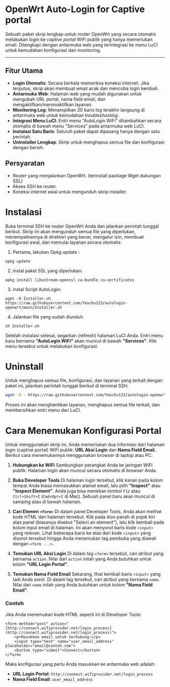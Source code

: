# OpenWrt Auto-Login for Captive portal

Sebuah paket skrip lengkap untuk router OpenWrt yang secara otomatis melakukan login ke *captive portal* WiFi publik yang hanya memerlukan email. Dilengkapi dengan antarmuka web yang terintegrasi ke menu LuCI untuk kemudahan konfigurasi dan monitoring.

---

## Fitur Utama

-   **Login Otomatis**: Secara berkala memeriksa koneksi internet. Jika terputus, skrip akan membuat email acak dan mencoba login kembali.
-   **Antarmuka Web**: Halaman web yang mudah digunakan untuk mengubah URL portal, nama field email, dan mengaktifkan/menonaktifkan layanan.
-   **Monitoring Log**: Menampilkan 20 baris log terakhir langsung di antarmuka web untuk kemudahan *troubleshooting*.
-   **Integrasi Menu LuCI**: Entri menu "AutoLogin WiFi" ditambahkan secara otomatis di bawah menu "Services" pada antarmuka web LuCI.
-   **Instalasi Satu Baris**: Seluruh paket dapat dipasang hanya dengan satu perintah.
-   **Uninstaller Lengkap**: Skrip untuk menghapus semua file dan konfigurasi dengan bersih.

## Persyaratan

-   Router yang menjalankan OpenWrt. (terinstall package Wget dukungan SSL)
-   Akses SSH ke router.
-   Koneksi internet awal untuk mengunduh skrip installer.

# Instalasi

Buka terminal SSH ke router OpenWrt Anda dan jalankan perintah tunggal berikut. Skrip ini akan mengunduh semua file yang diperlukan, menempatkannya di direktori yang benar, mengatur izin, membuat konfigurasi awal, dan memulai layanan secara otomatis.

1. Pertama, lakukan Opkg update :

```
opkg update
```

2. instal paket SSL yang diperlukan:
```
opkg install libustream-openssl ca-bundle ca-certificates
```


3. instal Script AutoLogin:

```
wget -O Installer.sh https://raw.githubusercontent.com/Yoochu123/autologin-openwrt/main/Installer.sh
```

4. Jalankan file yang sudah diunduh
```
sh Installer.sh
```
Setelah instalasi selesai, segarkan (refresh) halaman LuCI Anda. Entri menu baru bernama **"AutoLogin WiFi"** akan muncul di bawah **"Services"**. Klik menu tersebut untuk melakukan konfigurasi.

# Uninstall

Untuk menghapus semua file, konfigurasi, dan layanan yang terkait dengan paket ini, jalankan perintah tunggal berikut di terminal SSH.

```sh
wget -O - https://raw.githubusercontent.com/Yoochu123/autologin-openwrt/main/Uninstall.sh | sh
```

Proses ini akan menghentikan layanan, menghapus semua file terkait, dan membersihkan entri menu dari LuCI.


# Cara Menemukan Konfigurasi Portal

Untuk menggunakan skrip ini, Anda memerlukan dua informasi dari halaman login (captive portal) WiFi publik: **URL Aksi Login** dan **Nama Field Email**. Berikut cara menemukannya menggunakan browser di laptop atau PC.

1.  **Hubungkan ke WiFi**
    Sambungkan perangkat Anda ke jaringan WiFi publik. Halaman login akan muncul secara otomatis di browser Anda.

2.  **Buka Developer Tools**
    Di halaman login tersebut, klik kanan pada kolom tempat Anda biasa memasukkan alamat email, lalu pilih **"Inspect"** atau **"Inspect Element"**. Anda juga bisa menekan tombol `F12` atau `Ctrl+Shift+I` (`Cmd+Opt+I` di Mac).
    Sebuah panel baru akan muncul di samping atau di bawah halaman.

3.  **Cari Elemen `<form>`**
    Di dalam panel Developer Tools, Anda akan melihat kode HTML dari halaman tersebut. Klik pada ikon panah di pojok kiri atas panel (biasanya disebut "Select an element"), lalu klik kembali pada kolom input email di halaman. Ini akan menyorot baris kode `<input>` yang relevan.
    Lihat beberapa baris ke atas dari kode `<input>` yang disorot tersebut hingga Anda menemukan tag pembuka yang diawali dengan `<form ...>`.

4.  **Temukan URL Aksi Login**
    Di dalam tag `<form>` tersebut, cari atribut yang bernama `action`. Nilai dari `action` inilah yang Anda butuhkan untuk kolom **"URL Login Portal"**.

5.  **Temukan Nama Field Email**
    Sekarang, lihat kembali baris `<input>` yang tadi Anda sorot. Di dalam tag tersebut, cari atribut yang bernama `name`. Nilai dari `name` inilah yang Anda butuhkan untuk kolom **"Nama Field Email"**.

### Contoh

Jika Anda menemukan kode HTML seperti ini di Developer Tools:

```
<form method="post" action="[http://connect.wifiprovider.net/login_process](http://connect.wifiprovider.net/login_process)">
    <p>Masukkan email untuk terhubung:</p>
    <input type="text" name="user_email_address" placeholder="email@contoh.com">
    <button type="submit">Connect</button>
</form>
```

Maka konfigurasi yang perlu Anda masukkan ke antarmuka web adalah:
* **URL Login Portal**: `http://connect.wifiprovider.net/login_process`
* **Nama Field Email**: `user_email_address`
